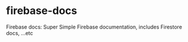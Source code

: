 # firebase-docs
Firebase docs: Super Simple Firebase documentation, includes Firestore docs, ...etc

